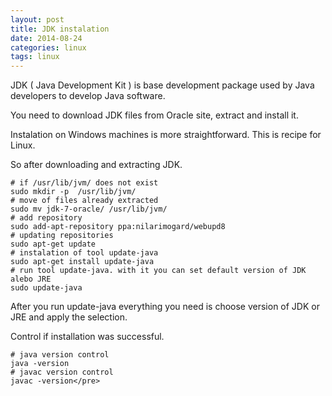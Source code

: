 ```yaml
---
layout: post
title: JDK instalation
date: 2014-08-24
categories: linux
tags: linux
---
```


JDK ( Java Development Kit ) is base development package used by Java developers 
to develop Java software.

You need to download JDK files from Oracle site, extract and install it.

Instalation on Windows machines is more straightforward. This is recipe for Linux.

So after downloading and extracting JDK.


```
# if /usr/lib/jvm/ does not exist
sudo mkdir -p  /usr/lib/jvm/ 
# move of files already extracted
sudo mv jdk-7-oracle/ /usr/lib/jvm/
# add repository
sudo add-apt-repository ppa:nilarimogard/webupd8
# updating repositories
sudo apt-get update
# instalation of tool update-java
sudo apt-get install update-java
# run tool update-java. with it you can set default version of JDK alebo JRE
sudo update-java
```

After you run update-java everything you need is choose version of JDK or JRE and apply the selection.

Control if installation was successful.

```
# java version control
java -version
# javac version control
javac -version</pre> 
```